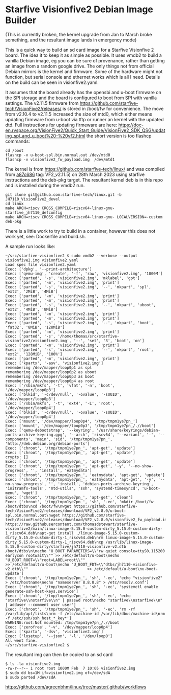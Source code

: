 # Starfive Visionfive2 Debian Image Builder

(This is currently broken, the kernel upgrade from Jan to March broke something, and the resultant image lands in emergency mode)

This is a quick way to build an sd card image for a Starfive Visionfive 2 board. The idea it to keep it as simple as possible. It uses vmdb2 to build a vanilla Debian image, eg you can be sure of provenance, rather than getting an image from a random google drive. The only things not from official Debian mirrors is the kernel and firmware. Some of the hardware might not function, but serial console and ethernet works which is all I need. Details on the build can be seen in visionfive2.yaml.

It assumes that the board already has the opensbi and u-boot firmware on the SPI storage and the board is configured to boot from SPI with vanilla settings. The v2.11.5 firmware from https://github.com/starfive-tech/VisionFive2/releases/ is stored in /boot/fw for convenience. The move from v2.10.4 to v2.11.5 increased the size of mtd0, which either means updating firmware from u-boot via tftp or runner an kernel with the updated dtd. Full instructions for updating firmeware are here: https://doc-en.rvspace.org/VisionFive2/Quick_Start_Guide/VisionFive2_SDK_QSG/updating_spl_and_u_boot%20-%20vf2.html the short version is too flashcp commands:

```
cd /boot
flashcp -v u-boot-spl.bin.normal.out /dev/mtd0
flashcp -v visionfive2_fw_payload.img  /dev/mtd1
```

The kernel is from https://github.com/starfive-tech/linux/ and was compiled from [a87c686](https://github.com/starfive-tech/linux/tree/a87c6861c6d96621026ee53b94f081a1a00a4cc7) tag: VF2_v2.11.5) on 28th March 2023
using starfive instructions and the deb-pkg target. The resultant kernel deb is in this repo and is installed during the vmdb2 run.

```
git clone git@github.com:starfive-tech/linux.git -b JH7110_VisionFive2_devel
cd linux
make ARCH=riscv CROSS_COMPILE=riscv64-linux-gnu- starfive_jh7110_defconfig
make ARCH=riscv CROSS_COMPILE=riscv64-linux-gnu- LOCALVERSION=-custom deb-pkg
```

There is a little work to try to build in a container, however this does not work yet, see: Dockerfile and build.sh.

A sample run looks like:
```
~/src/starfive-visionfive2 $ sudo vmdb2 --verbose --output visionfive2.img visionfive2.yaml
Load spec file visionfive2.yaml
Exec: ['dpkg', '--print-architecture']
Exec: ['qemu-img', 'create', '-f', 'raw', 'visionfive2.img', '1000M']
Exec: ['parted', '-s', 'visionfive2.img', 'mklabel', 'gpt']
Exec: ['parted', '-m', 'visionfive2.img', 'print']
Exec: ['parted', '-s', 'visionfive2.img', '--', 'mkpart', 'spl', 'ext2', '2MiB', '4MiB']
Exec: ['parted', '-m', 'visionfive2.img', 'print']
Exec: ['parted', '-m', 'visionfive2.img', 'print']
Exec: ['parted', '-s', 'visionfive2.img', '--', 'mkpart', 'uboot', 'ext2', '4MiB', '8MiB']
Exec: ['parted', '-m', 'visionfive2.img', 'print']
Exec: ['parted', '-m', 'visionfive2.img', 'print']
Exec: ['parted', '-s', 'visionfive2.img', '--', 'mkpart', 'boot', 'fat32', '8MiB', '128MiB']
Exec: ['parted', '-m', 'visionfive2.img', 'print']
Exec: ['parted', '-s', '/home/thomas/src/starfive-visionfive2/visionfive2.img', '--', 'set', '3', 'boot', 'on']
Exec: ['parted', '-m', 'visionfive2.img', 'print']
Exec: ['parted', '-s', 'visionfive2.img', '--', 'mkpart', 'root', 'ext2', '128MiB', '100%']
Exec: ['parted', '-m', 'visionfive2.img', 'print']
Exec: ['kpartx', '-asv', 'visionfive2.img']
remembering /dev/mapper/loop0p1 as spl
remembering /dev/mapper/loop0p2 as uboot
remembering /dev/mapper/loop0p3 as boot
remembering /dev/mapper/loop0p4 as root
Exec: ['/sbin/mkfs', '-t', 'vfat', '-n', 'boot', '/dev/mapper/loop0p3']
Exec: ['blkid', '-c/dev/null', '-ovalue', '-sUUID', '/dev/mapper/loop0p3']
Exec: ['/sbin/mkfs', '-t', 'ext4', '-L', 'root', '/dev/mapper/loop0p4']
Exec: ['blkid', '-c/dev/null', '-ovalue', '-sUUID', '/dev/mapper/loop0p4']
Exec: ['mount', '/dev/mapper/loop0p4', '/tmp/tmpm1ye7pn_']
Exec: ['mount', '/dev/mapper/loop0p3', '/tmp/tmpm1ye7pn_/.//boot']
Exec: ['qemu-debootstrap', '--keyring', '/usr/share/keyrings/debian-ports-archive-keyring.gpg', '--arch', 'riscv64', '--variant', '-', '--components', 'main', 'sid', '/tmp/tmpm1ye7pn_', 'http://deb.debian.org/debian-ports']
Exec: ['chroot', '/tmp/tmpm1ye7pn_', 'apt-get', 'update']
Exec: ['chroot', '/tmp/tmpm1ye7pn_', 'apt-get', 'update']
crypts: []
Exec: ['chroot', '/tmp/tmpm1ye7pn_', 'apt-get', 'update']
Exec: ['chroot', '/tmp/tmpm1ye7pn_', 'apt-get', '-y', '--no-show-progress', '', 'install', 'eatmydata']
Exec: ['chroot', '/tmp/tmpm1ye7pn_', 'eatmydata', 'apt-get', 'update']
Exec: ['chroot', '/tmp/tmpm1ye7pn_', 'eatmydata', 'apt-get', '-y', '--no-show-progress', '', 'install', 'debian-ports-archive-keyring', 'initramfs-tools', 'mtd-utils', 'ssh', 'systemd-timesyncd', 'u-boot-menu', 'wget']
Exec: ['chroot', '/tmp/tmpm1ye7pn_', 'apt-get', 'clean']
Exec: ['chroot', '/tmp/tmpm1ye7pn_', 'sh', '-ec', 'mkdir /boot/fw /boot/dtbs\ncd /boot/fw\nwget https://github.com/starfive-tech/VisionFive2/releases/download/VF2_v2.8.0/u-boot-spl.bin.normal.out\nwget https://github.com/starfive-tech/VisionFive2/releases/download/VF2_v2.8.0/visionfive2_fw_payload.img\n\nwget https://raw.githubusercontent.com/thomasdstewart/starfive-visionfive2/main/linux-image-5.15.0-custom-dirty_5.15.0-custom-dirty-1_riscv64.deb\napt-get install ./linux-image-5.15.0-custom-dirty_5.15.0-custom-dirty-1_riscv64.deb\nrm linux-image-5.15.0-custom-dirty_5.15.0-custom-dirty-1_riscv64.deb\ncp /usr/lib/linux-image-5.15.0-custom-dirty/starfive/jh7110-visionfive-v2.dtb /boot/dtbs\n\necho "U_BOOT_PARAMETERS=\\"rw quiet console=ttyS0,115200 earlycon rootwait\\"" >> /etc/default/u-boot\necho "U_BOOT_ROOT=\\"root=LABEL=root\\""                                       >> /etc/default/u-boot\necho "U_BOOT_FDT=\\"dtbs/jh7110-visionfive-v2.dtb\\""                          >> /etc/default/u-boot\nu-boot-update']
Exec: ['chroot', '/tmp/tmpm1ye7pn_', 'sh', '-ec', 'echo "visionfive2" > /etc/hostname\necho "nameserver 8.8.8.8" > /etc/resolv.conf']
Exec: ['chroot', '/tmp/tmpm1ye7pn_', 'sh', '-ec', 'systemctl enable generate-ssh-host-keys.service']
Exec: ['chroot', '/tmp/tmpm1ye7pn_', 'sh', '-ec', 'echo "starfive\\nstarfive\\n" | passwd root\necho "starfive\\nstarfive\\n" | adduser --comment user user']
Exec: ['chroot', '/tmp/tmpm1ye7pn_', 'sh', '-ec', 'rm -rf /var/lib/apt/lists\nrm -f /etc/machine-id /var/lib/dbus/machine-id\nrm -f /etc/ssh/ssh_host_*_key*']
WARNING:root:Not mounted: /tmp/tmpm1ye7pn_/.//boot
Exec: ['zerofree', '-v', '/dev/mapper/loop0p4']
Exec: ['kpartx', '-dsv', 'visionfive2.img']
Exec: ['losetup', '--json', '-l', '/dev/loop0']
All went fine.
~/src/starfive-visionfive2 $
```

The resultant img can then be copied to an sd card
```
$ ls -la visionfive2.img 
-rw-r--r-- 1 root root 1000M Feb  7 10:05 visionfive2.img
$ sudo dd bs=1M if=visionfive2.img of=/dev/sdA
$ sudo parted /dev/sdA
```


https://github.com/agreenbhm/linux/tree/master/.github/workflows
